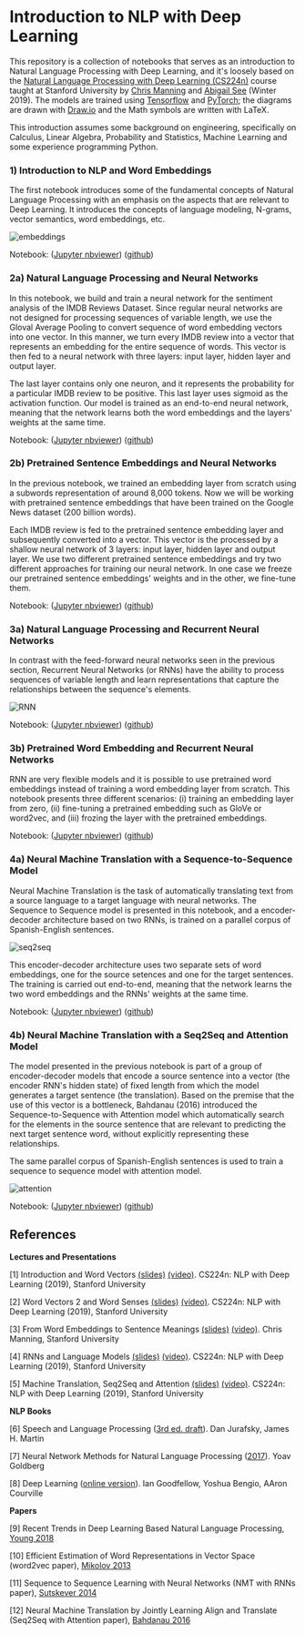 Introduction to NLP with Deep Learning
======================================

This repository is a collection of notebooks that serves as an introduction to Natural Language Processing with Deep Learning, and it's loosely based on the [Natural Language Processing with Deep Learning (CS224n)](http://web.stanford.edu/class/cs224n/) course taught at Stanford University by [Chris Manning](https://nlp.stanford.edu/~manning/) and [Abigail See](https://cs.stanford.edu/people/abisee/) (Winter 2019). The models are trained using [Tensorflow](https://www.tensorflow.org/) and [PyTorch](https://pytorch.org/); the diagrams are drawn with [Draw.io](https://www.draw.io/) and the Math symbols are written with LaTeX.

This introduction assumes some background on engineering, specifically on Calculus, Linear Algebra, Probability and Statistics, Machine Learning and some experience programming Python.

### 1) Introduction to NLP and Word Embeddings

The first notebook introduces some of the fundamental concepts of Natural Language Processing with an emphasis on the aspects that are relevant to Deep Learning. It introduces the concepts of language modeling, N-grams, vector semantics, word embeddings, etc.

<img src="https://user-images.githubusercontent.com/114733/83787424-c546a000-a661-11ea-8f87-b334612f800e.jpg" title="embeddings" />

Notebook:
([Jupyter nbviewer](https://nbviewer.jupyter.org/github/ccarpenterg/introNLP/blob/master/01a_intro_NLP_and_word_embeddings.ipynb))
([github](https://github.com/ccarpenterg/introNLP/blob/master/01a_intro_NLP_and_word_embeddings.ipynb))

### 2a) Natural Language Processing and Neural Networks

In this notebook, we build and train a neural network for the sentiment analysis of the IMDB Reviews Dataset. Since regular neural networks are not designed for processing sequences of variable length, we use the Gloval Average Pooling to convert sequence of word embedding vectors into one vector. In this manner, we turn every IMDB review into a vector that represents an embedding for the entire sequence of words. This vector is then fed to a neural network with three layers: input layer, hidden layer and output layer.

The last layer contains only one neuron, and it represents the probability for a particular IMDB review to be positive. This last layer uses sigmoid as the activation function. Our model is trained as an end-to-end neural network, meaning that the network learns both the word embeddings and the layers' weights at the same time.

Notebook:
([Jupyter nbviewer](https://nbviewer.jupyter.org/github/ccarpenterg/introNLP/blob/master/02a_NLP_and_neural_networks.ipynb))
([github](https://github.com/ccarpenterg/introNLP/blob/master/02a_NLP_and_neural_networks.ipynb))

### 2b) Pretrained Sentence Embeddings and Neural Networks

In the previous notebook, we trained an embedding layer from scratch using a subwords representation of around 8,000 tokens. Now we will be working with pretrained sentence embeddings that have been trained on the Google News dataset (200 billion words).

Each IMDB review is fed to the pretrained sentence embedding layer and subsequently converted into a vector. This vector is the processed by a shallow neural network of 3 layers: input layer, hidden layer and output layer. We use two different pretrained sentence embeddings and try two different approaches for training our neural network. In one case we freeze our pretrained sentence embeddings' weights and in the other, we fine-tune them.

Notebook:
([Jupyter nbviewer](https://nbviewer.jupyter.org/github/ccarpenterg/introNLP/blob/master/02b_NLP_and_neural_networks.ipynb))
([github](https://github.com/ccarpenterg/introNLP/blob/master/02b_NLP_and_neural_networks.ipynb))

### 3a) Natural Language Processing and Recurrent Neural Networks

In contrast with the feed-forward neural networks seen in the previous section, Recurrent Neural Networks (or RNNs) have the ability to process sequences of variable length and learn representations that capture the relationships between the sequence's elements.

<img src="https://user-images.githubusercontent.com/114733/78505113-3c81b580-773f-11ea-8a97-088fd306bdc4.jpg" title="RNN" />

Notebook:
([Jupyter nbviewer](https://nbviewer.jupyter.org/github/ccarpenterg/introNLP/blob/master/03a_NLP_and_recurrent_neural_networks.ipynb))
([github](https://github.com/ccarpenterg/introNLP/blob/master/03a_NLP_and_recurrent_neural_networks.ipynb))

### 3b) Pretrained Word Embedding and Recurrent Neural Networks

RNN are very flexible models and it is possible to use pretrained word embeddings instead of training a word embedding layer from scratch. This notebook presents three different scenarios: (i) training an embedding layer from zero, (ii) fine-tuning a pretrained embedding such as GloVe or word2vec, and (iii) frozing the layer with the pretrained embeddings.

Notebook:
([Jupyter nbviewer](https://nbviewer.jupyter.org/github/ccarpenterg/introNLP/blob/master/03b_NLP_and_recurrent_neural_networks.ipynb))
([github](https://github.com/ccarpenterg/introNLP/blob/master/03b_NLP_and_recurrent_neural_networks.ipynb))

### 4a) Neural Machine Translation with a Sequence-to-Sequence Model

Neural Machine Translation is the task of automatically translating text from a source language to a target language with neural networks. The Sequence to Sequence model is presented in this notebook, and a encoder-decoder architecture based on two RNNs, is trained on a parallel corpus of Spanish-English sentences.

<img src="https://user-images.githubusercontent.com/114733/79812038-af954980-8345-11ea-8f96-8a527fe3e029.jpg" title="seq2seq" />

This encoder-decoder architecture uses two separate sets of word embeddings, one for the source setences and one for the target sentences. The training is carried out end-to-end, meaning that the network learns the two word embeddings and the RNNs' weights at the same time.

Notebook:
([Jupyter nbviewer](https://nbviewer.jupyter.org/github/ccarpenterg/introNLP/blob/master/04a_NLP_and_sequence_to_sequence_RNNs.ipynb))
([github](https://github.com/ccarpenterg/introNLP/blob/master/04a_NLP_and_sequence_to_sequence_RNNs.ipynb))

### 4b) Neural Machine Translation with a Seq2Seq and Attention Model

The model presented in the previous notebook is part of a group of encoder-decoder models that encode a source sentence into a vector (the encoder RNN's hidden state) of fixed length from which the model generates a target sentence (the translation). Based on the premise that the use of this vector is a bottleneck, Bahdanau (2016) introduced the Sequence-to-Sequence with Attention model which automatically search for the elements in the source sentence that are relevant to predicting the next target sentence word, without explicitly representing these relationships.

The same parallel corpus of Spanish-English sentences is used to train a sequence to sequence model with attention model.

<img src="https://user-images.githubusercontent.com/114733/80148688-6b8f8800-8583-11ea-84f3-fb1d464bcebf.jpg" title="attention" />

Notebook: ([Jupyter nbviewer](https://nbviewer.jupyter.org/github/ccarpenterg/introNLP/blob/master/04b_NLP_and_sequence_to_sequence_RNNs.ipynb)) ([github](https://github.com/ccarpenterg/introNLP/blob/master/04b_NLP_and_sequence_to_sequence_RNNs.ipynb))

## References

**Lectures and Presentations**

[1] Introduction and Word Vectors [(slides)](https://web.stanford.edu/class/archive/cs/cs224n/cs224n.1194/slides/cs224n-2019-lecture01-wordvecs1.pdf) [(video)](https://youtu.be/8rXD5-xhemo). CS224n: NLP with Deep Learning (2019), Stanford University

[2] Word Vectors 2 and Word Senses [(slides)](https://web.stanford.edu/class/archive/cs/cs224n/cs224n.1194/slides/cs224n-2019-lecture02-wordvecs2.pdf) [(video)](https://web.stanford.edu/class/archive/cs/cs224n/cs224n.1194/readings/cs224n-2019-notes02-wordvecs2.pdf). CS224n: NLP with Deep Learning (2019), Stanford University

[3] From Word Embeddings to Sentence Meanings [(slides)](https://simons.berkeley.edu/sites/default/files/docs/6449/christophermanning.pdf) [(video)](https://www.youtube.com/watch?v=nFCxTtBqF5U). Chris Manning, Stanford University

[4] RNNs and Language Models [(slides)](http://web.stanford.edu/class/cs224n/slides/cs224n-2020-lecture06-rnnlm.pdf) [(video)](https://youtu.be/iWea12EAu6U). CS224n: NLP with Deep Learning (2019), Stanford University

[5] Machine Translation, Seq2Seq and Attention [(slides)](https://web.stanford.edu/class/archive/cs/cs224n/cs224n.1194/slides/cs224n-2019-lecture08-nmt.pdf) [(video)](https://youtu.be/XXtpJxZBa2c). CS224n: NLP with Deep Learning (2019), Stanford University

**NLP Books**

[6] Speech and Language Processing ([3rd ed. draft](https://web.stanford.edu/~jurafsky/slp3/)). Dan Jurafsky, James H. Martin

[7] Neural Network Methods for Natural Language Processing ([2017](http://u.cs.biu.ac.il/~yogo/nnlp.pdf)). Yoav Goldberg

[8] Deep Learning ([online version](https://www.deeplearningbook.org/)). Ian Goodfellow, Yoshua Bengio, AAron Courville

**Papers**

[9] Recent Trends in Deep Learning Based Natural Language Processing, [Young 2018](https://arxiv.org/pdf/1708.02709.pdf)

[10] Efficient Estimation of Word Representations in Vector Space (word2vec paper), [Mikolov 2013](https://arxiv.org/pdf/1301.3781.pdf)

[11] Sequence to Sequence Learning with Neural Networks (NMT with RNNs paper), [Sutskever 2014](https://arxiv.org/pdf/1409.3215.pdf)

[12] Neural Machine Translation by Jointly Learning Align and Translate (Seq2Seq with Attention paper), [Bahdanau 2016](https://arxiv.org/pdf/1409.0473.pdf)
